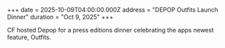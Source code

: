 +++
date = 2025-10-09T04:00:00.000Z
address = "DEPOP Outfits Launch Dinner"
duration = "Oct 9, 2025"
+++

CF hosted Depop for a press editions dinner celebrating the apps newest feature, Outfits.




